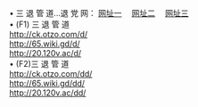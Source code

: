 &#8226; 三 退 管 道...退 党 网：
<a href="http://ck.otzo.com/read/go/8/" target="_blank">网址一</a>
　<a href="http://65.wiki.gd/read/go/8/" target="_blank">网址二</a>
　<a href="http://20.120v.ac/read/go/8/" target="_blank">网址三</a>
　<br />
&#8226; (F1) 三 退 管 道<br />
  <a href="http://ck.otzo.com/d/" target="_blank">http://ck.otzo.com/d/</a><br />
  <a href="http://65.wiki.gd/d/" target="_blank">http://65.wiki.gd/d/</a><br />
  <a href="http://20.120v.ac/d/" target="_blank">http://20.120v.ac/d/</a><br />
&#8226; (F2)三 退 管 道<br />
  <a href="http://ck.otzo.com/dd/" target="_blank">http://ck.otzo.com/dd/</a><br />
  <a href="http://65.wiki.gd/dd/" target="_blank">http://65.wiki.gd/dd/</a><br />
<a href="http://20.120v.ac/dd/" target="_blank">http://20.120v.ac/dd/</a><br />
